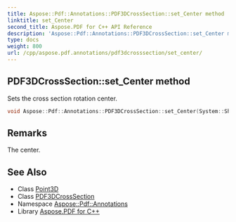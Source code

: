 ```yaml
---
title: Aspose::Pdf::Annotations::PDF3DCrossSection::set_Center method
linktitle: set_Center
second_title: Aspose.PDF for C++ API Reference
description: 'Aspose::Pdf::Annotations::PDF3DCrossSection::set_Center method. Sets the cross section rotation center in C++.'
type: docs
weight: 800
url: /cpp/aspose.pdf.annotations/pdf3dcrosssection/set_center/
---
```

## PDF3DCrossSection::set_Center method


Sets the cross section rotation center.

```cpp
void Aspose::Pdf::Annotations::PDF3DCrossSection::set_Center(System::SharedPtr<Point3D> value)
```

## Remarks


The center.
## See Also

* Class [Point3D](../../../aspose.pdf/point3d/)
* Class [PDF3DCrossSection](../)
* Namespace [Aspose::Pdf::Annotations](../../)
* Library [Aspose.PDF for C++](../../../)
